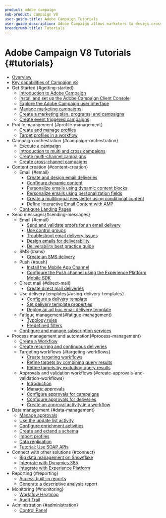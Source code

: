 ```yaml
---
product: adobe campaign
sub-product: Campaign V8
user-guide-title: Adobe Campaign Tutorials
user-guide-description: Adobe Campaign allows marketers to design cross customer experiences and provides an environment for visual campaign orchestration, real time interaction management, and cross channel execution.
breadcrumb-title: Tutorials
---
```


# Adobe Campaign V8 Tutorials {#tutorials}

+ [Overview](/help/overview.md)
+ [Key capabilities of Campaign v8](https://experienceleague.adobe.com/docs/campaign/campaign-v8/start/whats-new.html)
+ Get Started {#getting-started}
  + [Introduction to Adobe Campaign](/help/get-started/introduction-to-adobe-campaign.md)
  + [Install and set up the Adobe Campaign Client Console](/help/get-started/install-and-set-up-the-adobe-campaign-client-console.md)
  + [Explore the Adobe Campaign user interface](/help/get-started/explore-the-adobe-campaign-user-interface.md)
  + [Manage marketing campaigns](/help/get-started/manage-marketing-campaigns.md)
  + [Create a marketing plan, programs, and campaigns](/help/get-started/create-a-marketing-plan-programs-and-campaigns.md)
  + [Create event triggered campaigns](/help/get-started/create-event-triggered-campaigns.md)
+ Profile management {#profile-management}
  + [Create and manage profiles](/help/profile-management/create-and-manage-profiles.md)
  + [Target profiles in a workflow](/help/profile-management/target-profiles-in-a-workflow.md)
+ Campaign orchestration {#campaign-orchestration}
  + [Execute a campaign](/help/orchestrate-campaigns/execute-a-campaign.md)
  + [Introduction to multi and cross campaigns](/help/orchestrate-campaigns/introduction-to-cross-and-multi-channel-campaigns.md)
  + [Create multi-channel campaigns](/help/orchestrate-campaigns/multi-channel-campaigns.md)
  + [Create cross-channel campaigns](/help/orchestrate-campaigns/cross-channel-campaigns.md)
+ Content creation {#content-creation}
  + Email {#email}
    + [Create and design email deliveries](/help/content-creation/create-and-design-email-deliveries.md)
    + [Configure dynamic content](/help/content-creation/configure-dynamic-content.md)
    + [Personalize emails using dynamic content blocks](/help/content-creation/personalize-using-dynamic-content-blocks.md)
    + [Personalize emails using personalization fields](/help/content-creation/personalize-emails-using-personalization-fields.md)
    + [Create a multilingual newsletter using conditional content](/help/content-creation/create-a-multilingual-newsletter-using-conditional-content.md)
    + [Define Interactive Email Content with AMP](/help/content-creation/design-interactive-email-content-with-amp.md)
  + [Configure Landing Pages](/help/content-creation/configure-landingpages.md)
+ Send messages{#sending-messages}
  + Email {#email}
    + [Send and validate proofs for an email delivery](/help/send-messages/email/send-and-validate-proofs.md)
    + [Use control groups](/help/send-messages/email/use-control-groups.md)
    + [Troubleshoot email delivery issues](/help/send-messages/email/troubleshoot-email-delivery-issues.md)
    + [Design emails for deliverability](/help/send-messages/email/design-emails-for-deliverability.md)
    + [Deliverability best practice guide](https://experienceleague.adobe.com/docs/deliverability-learn/deliverability-best-practice-guide/introduction.html)
  + SMS {#sms}
    + [Create an SMS delivery](/help/send-messages/mobile/create-an-sms-delivery.md)
  + Push {#push}
    + [Install the Mobile App Channel](/help/send-messages/mobile/install-the-mobile-app.md)
    + [Configure the Push channel using the Experience Platform Mobile SDK](/help/send-messages/mobile/configure-push-using-aep-mobile-sdk.md)
  + Direct mail {#direct-mail}
    + [Create direct mail deliveries](/help/send-messages/direct-mail/create-direct-mail-deliveries.md)
  + Use delivery templates{#using-delivery-templates}
    + [Configure a delivery template](/help/send-messages/use-delivery-templates/configure-a-delivery-template.md)
    + [Set delivery template properties](/help/send-messages/use-delivery-templates/set-delivery-template-properties.md)
    + [Deploy an ad hoc email delivery template](/help/send-messages/use-delivery-templates/deploy-ad-hoc-email-delivery-template.md)
  + Fatigue management{#fatigue-management}
    + [Typology rules](/help/send-messages/fatigue-management/typology-rules-for-fatigue-management.md)
    + [Predefined filters](/help/send-messages/fatigue-management/fatigue-management-using-filters.md)
  + [Configure and manage subscription services](/help/send-messages/configure-and-manage-subscription-services.md)
+ Process management and automation{#process-management}
  + [Create a Workflow](/help/process-management/create-a-workflow.md)
  + [Create recurring and continuous deliveries](/help/process-management/recurring-deliveries.md)
  + Targeting workflows {#targeting-workflows}
    + [Create targeting workflows](/help/process-management/create-a-targeting-workflow.md)
    + [Refine targets by combining query results](/help/process-management/refine-targets-by-combining-query-results.md)
    + [Refine targets by excluding query results](/help/process-management/refine-targets-by-excluding-query-results.md)
  + Approvals and validation workflows {#create-approvals-and-validation-workflows}
    + [Introduction](/help/process-management/create-approvals-and-validation-workflows/create-approvals-and-validation-workflows-introduction.md)
    + [Manage approvals](/help/process-management/create-approvals-and-validation-workflows/manage-approvals.md)
    + [Configure approvals for campaigns](/help/process-management/create-approvals-and-validation-workflows/configure-approvals-for-campaigns.md)
    + [Configure approvals for deliveries](/help/process-management/create-approvals-and-validation-workflows/configure-approvals-for-deliveries.md)
    + [Create an approval activity in a workflow](/help/process-management/create-approvals-and-validation-workflows/create-approval-process-in-a-workflow.md)
+ Data management {#data-management}
  + [Manage approvals](/help/process-management/manage-approvals.md)
  + [Use the update list activity](/help/process-management/use-the-update-list-activity.md)
  + [Configure enrichment activities](/help/process-management/enrichment-activity.md)
  + [Create and extend a schema](/help/data-management/create-and-extend-a-schema.md)
  + [Import profiles](/help/data-management/import-profiles.md)
  + [Data replication](/help/data-management/data-replication.md)
  + [Tutorial: Use SOAP APIs](https://experienceleague.adobe.com/docs/campaign-learn/use-soap-apis/introduction.html?lang=en)
+ Connect with other solutions {#connect}
  + [Big data management on Snowflake](/help/connect/big-data-segmentation-on-snowflake.md)
  + [Integrate with Dynamics 365](/help/connect/dynamics365-integration.md)
  + [Integrate with Experience Platform](https://experienceleague.adobe.com/docs/campaign-learn/integrate-with-experience-platform/overview.html)
+ Reporting {#reporting}
  + [Access built-in reports](/help/reporting/access-built-in-reports.md)
  + [Generate a descriptive analysis report](/help/reporting/generate-a-descriptive-analysis-report.md)
+ Monitoring {#monitoring}
  + [Workflow Heatmap](/help/monitoring/workflow-heatmap.md)
  + [Audit Trail](/help/monitoring/audit-trail.md)
+ Administration {#administration}
  + [Control Panel](https://experienceleague.adobe.com/docs/campaign-learn/control-panel/control-panel-overview.html)  
